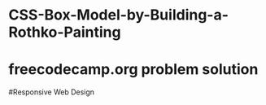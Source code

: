 # CSS-Box-Model-by-Building-a-Rothko-Painting
# freecodecamp.org problem solution
#Responsive Web Design
